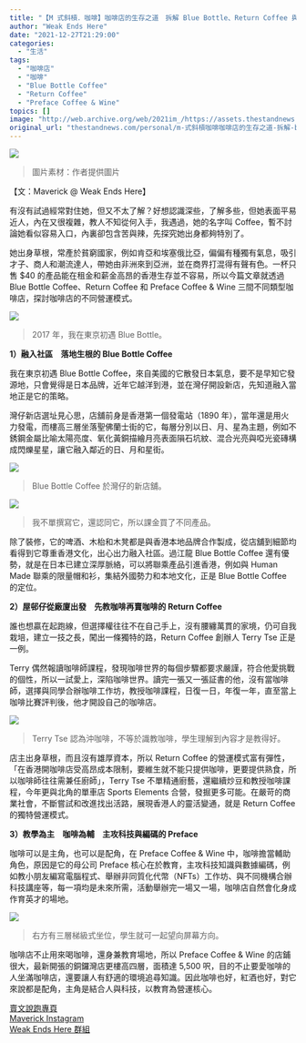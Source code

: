 ```yaml
---
title: "【M 式斜槓．咖啡】咖啡店的生存之道　拆解 Blue Bottle、Return Coffee 與 Preface 的不同營運模式"
author: "Weak Ends Here"
date: "2021-12-27T21:29:00"
categories:
  - "生活"
tags:
  - "咖啡店"
  - "咖啡"
  - "Blue Bottle Coffee"
  - "Return Coffee"
  - "Preface Coffee & Wine"
topics: []
image: "http://web.archive.org/web/2021im_/https://assets.thestandnews.com/media/photos/451423052205203103042542042.jpg"
original_url: "thestandnews.com/personal/m-式斜槓咖啡咖啡店的生存之道-拆解-blue-bottlereturn-coffee-與-preface-的不同營運模式"
---
```

![](http://web.archive.org/web/2021im_/https://assets.thestandnews.com/media/photos/451423052205203103042542042.jpg)
> 圖片素材：作者提供圖片

【文：Maverick @ Weak Ends Here】

有沒有試過經常對住她，但又不太了解？好想認識深些，了解多些，但她表面平易近人，內在又很複雜，教人不知從何入手，我遇過，她的名字叫 Coffee，暫不討論她看似容易入口，內裏卻包含苦與辣，先探究她出身都夠特別了。

她出身草根，常產於貧窮國家，例如肯亞和埃塞俄比亞，偏偏有種獨有氣息，吸引才子、商人和潮流達人，帶她由非洲來到亞洲，並在商界打混得有聲有色。一杯只售 $40 的產品能在租金和薪金高昂的香港生存並不容易，所以今篇文章就透過 Blue Bottle Coffee、Return Coffee 和 Preface Coffee & Wine 三間不同類型咖啡店，探討咖啡店的不同營運模式。

![](http://web.archive.org/web/2021im_/https://assets.thestandnews.com/media/photos/3083070039045662429.jpg)
> 2017 年，我在東京初遇 Blue Bottle。

**1）融入社區　落地生根的 Blue Bottle Coffee**

我在東京初遇 Blue Bottle Coffee，來自美國的它散發日本氣息，要不是早知它發源地，只會覺得是日本品牌，近年它越洋到港，並在灣仔開設新店，先知道融入當地正是它的策略。

灣仔新店選址見心思，店舖前身是香港第一個發電站（1890 年），當年還是用火力發電，而樓高三層坐落聖佛蘭士街的它，每層分別以日、月、星為主題，例如不銹鋼金屬比喻太陽亮度、氧化黃銅描繪月亮表面隕石坑紋、混合光亮與啞光瓷磚構成閃爍星星，讓它融入鄰近的日、月和星街。

![](http://web.archive.org/web/2021im_/https://assets.thestandnews.com/media/photos/2208113435434119660.jpg)
> Blue Bottle Coffee 於灣仔的新店舖。

![](http://web.archive.org/web/2021im_/https://assets.thestandnews.com/media/photos/8900298338106403879.jpg)
> 我不單撰寫它，還認同它，所以課金買了不同產品。

除了裝修，它的啤酒、木枱和木凳都是與香港本地品牌合作製成，從店舖到細節均看得到它尊重香港文化，出心出力融入社區。過江龍 Blue Bottle Coffee 還有優勢，就是在日本已建立深厚脈絡，可以將聯乘產品引進香港，例如與 Human Made 聯乘的限量帽和衫，集結外國勢力和本地文化，正是 Blue Bottle Coffee 的定位。

**2）屋邨仔從廠廈出發　先教咖啡再賣咖啡的 Return Coffee**

誰也想贏在起跑線，但選擇權往往不在自己手上，沒有腰纏萬貫的家境，仍可自我栽培，建立一技之長，闖出一條獨特的路，Return Coffee 創辦人 Terry Tse 正是一例。

Terry 偶然報讀咖啡師課程，發現咖啡世界的每個步驟都要求嚴謹，符合他愛挑戰的個性，所以一試愛上，深陷咖啡世界。讀完一張又一張証書的他，沒有當咖啡師，選擇與同學合辦咖啡工作坊，教授咖啡課程，日復一日，年復一年，直至當上咖啡比賽評判後，他才開設自己的咖啡店。

![](http://web.archive.org/web/2021im_/https://assets.thestandnews.com/media/photos/1722783566788139405.jpg)
> Terry Tse 認為沖咖啡，不等於識教咖啡，學生理解到內容才是教得好。

店主出身草根，而且沒有雄厚資本，所以 Return Coffee 的營運模式富有彈性，「在香港開咖啡店受高昂成本限制，要維生就不能只提供咖啡，更要提供熟食，所以咖啡師往往需兼任廚師」，Terry Tse 不單精通廚藝，還繼續炒豆和教授咖啡課程，今年更與北角的單車店 Sports Elements 合營，發掘更多可能。在嚴苛的商業社會，不斷嘗試和改進找出活路，展現香港人的靈活變通，就是 Return Coffee 的獨特營運模式。

**3）教學為主　咖啡為輔　主攻科技與編碼的 Preface**

咖啡可以是主角，也可以是配角，在 Preface Coffee & Wine 中，咖啡擔當輔助角色，原因是它的母公司 Preface 核心在於教育，主攻科技知識與數據編碼，例如教小朋友編寫電腦程式、舉辦非同質化代幣（NFTs）工作坊、與不同機構合辦科技講座等，每一項均是未來所需，活動舉辦完一場又一場，咖啡店自然會化身成作育英才的場地。

![](http://web.archive.org/web/2021im_/https://assets.thestandnews.com/media/photos/3839319721533761734.jpg)
> 右方有三層梯級式坐位，學生就可一起望向屏幕方向。

咖啡店不止用來喝咖啡，還身兼教育場地，所以 Preface Coffee & Wine 的店鋪很大，最新開張的銅鑼灣店更樓高四層，面積達 5,500 呎，目的不止要愛咖啡的人坐滿咖啡店，還要讓人有舒適的環境追尋知識。因此咖啡也好，紅酒也好，對它來說都是配角，主角是結合人與科技，以教育為營運核心。

[賣文說跑專頁](http://web.archive.org/web/20211227150125/https://www.facebook.com/projectm.hk/)  
[Maverick Instagram](http://web.archive.org/web/20211227150125/https://www.instagram.com/maverick_au/)  
[Weak Ends Here 群組](http://web.archive.org/web/20211227150125/https://www.facebook.com/groups/498772610150499/)